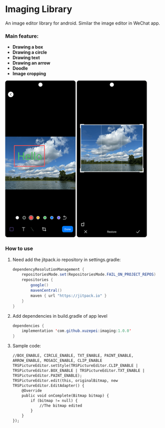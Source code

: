 # Imaging Library

An image editor library for android. Similar the image editor in WeChat app.

### Main feature:

- **Drawing a box**
- **Drawing a circle**
- **Drawing text**
- **Drawing an arrow**
- **Doodle**
- **Image cropping**

<img src="./readme/s1.png" alt="Example Image" width="auto" height="500">

<img src="./readme/s2.png" alt="Example Image" width="auto" height="500">

### How to use

1. Need add the jitpack.io repository in settings.gradle:

   ```java
   dependencyResolutionManagement {
       repositoriesMode.set(RepositoriesMode.FAIL_ON_PROJECT_REPOS)
       repositories {
           google()
           mavenCentral()
           maven { url "https://jitpack.io" }
       }
   }
   ```

2. Add dependencies in build.gradle of app level

   ```java
   dependencies {
       implementation 'com.github.xuzepei:imaging:1.0.0'
   }
   ```

3. Sample code:

   ```Ja
   //BOX_ENABLE, CIRCLE_ENABLE, TXT_ENABLE, PAINT_ENABLE, ARROW_ENABLE, MOSAIC_ENABLE, CLIP_ENABLE
   TRSPictureEditor.setStyle(TRSPictureEditor.CLIP_ENABLE | TRSPictureEditor.BOX_ENABLE | TRSPictureEditor.TXT_ENABLE | TRSPictureEditor.PAINT_ENABLE);
   TRSPictureEditor.edit(this, originalBitmap, new TRSPictureEditor.EditAdapter() {
       @Override
       public void onComplete(Bitmap bitmap) {
           if (bitmap != null) {
               //The bitmap edited
           }
       }
   });